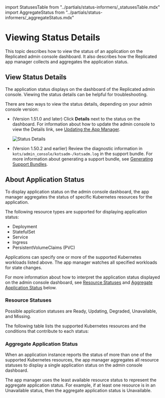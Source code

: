 import StatusesTable from "../partials/status-informers/_statusesTable.mdx"
import AggregateStatus from "../partials/status-informers/_aggregateStatus.mdx"

# Viewing Status Details

This topic describes how to view the status of an application on the Replicated admin console dashboard. It also describes how the Replicated app manager collects and aggregates the application status. 
## View Status Details

The application status displays on the dashboard of the Replicated admin console. Viewing the status details can be helpful for troubleshooting.

There are two ways to view the status details, depending on your admin console version:

- (Version 1.51.0 and later) Click **Details** next to the status on the dashboard. For information about how to update the admin console to view the Details link, see [Updating the App Manager](updating-app-manager).

  ![Status Details](/images/kotsadm-dashboard-appstatus.png)

- (Version 1.50.2 and earlier) Review the diagnostic information in `kots/admin_console/kotsadm-/kotsadm.log` in the support bundle. For more information about generating a support bundle, see [Generating Support Bundles](troubleshooting-an-app).

## About Application Status

To display application status on the admin console dashboard, the app manager aggregates the status of specific Kubernetes resources for the application.

The following resource types are supported for displaying application status:

* Deployment
* StatefulSet
* Service
* Ingress
* PersistentVolumeClaims (PVC)

Applications can specify one or more of the supported Kubernetes workloads listed above. The app manager watches all specified workloads for state changes.

For more information about how to interpret the application status displayed on the admin console dashboard, see [Resource Statuses](#resource-statuses) and [Aggregate Application Status](#aggregate-application-status) below. 

### Resource Statuses

Possible application statuses are Ready, Updating, Degraded, Unavailable, and Missing.

The following table lists the supported Kubernetes resources and the conditions that contribute to each status:

<StatusesTable/>

### Aggregate Application Status

When an application instance reports the status of more than one of the supported Kubernetes resources, the app manager aggregates all resource statuses to display a single application status on the admin console dashboard.

The app manager uses the least available resource status to represent the aggregate application status. For example, if at least one resource is in an Unavailable status, then the aggregate application status is Unavailable.

<AggregateStatus/>